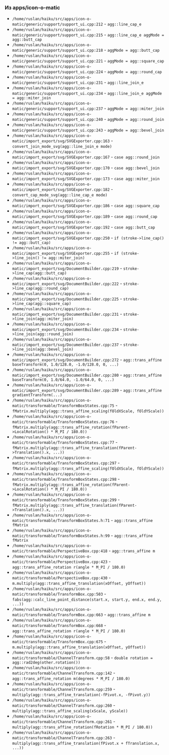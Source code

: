 ### Из apps/icon-o-matic
- `/home/ruslan/haiku/src/apps/icon-o-matic/generic/support/support_ui.cpp:212` - `agg::line_cap_e`
- `/home/ruslan/haiku/src/apps/icon-o-matic/generic/support/support_ui.cpp:215` - `agg::line_cap_e aggMode = agg::butt_cap`
- `/home/ruslan/haiku/src/apps/icon-o-matic/generic/support/support_ui.cpp:218` - `aggMode = agg::butt_cap`
- `/home/ruslan/haiku/src/apps/icon-o-matic/generic/support/support_ui.cpp:221` - `aggMode = agg::square_cap`
- `/home/ruslan/haiku/src/apps/icon-o-matic/generic/support/support_ui.cpp:224` - `aggMode = agg::round_cap`
- `/home/ruslan/haiku/src/apps/icon-o-matic/generic/support/support_ui.cpp:231` - `agg::line_join_e`
- `/home/ruslan/haiku/src/apps/icon-o-matic/generic/support/support_ui.cpp:234` - `agg::line_join_e aggMode = agg::miter_join`
- `/home/ruslan/haiku/src/apps/icon-o-matic/generic/support/support_ui.cpp:237` - `aggMode = agg::miter_join`
- `/home/ruslan/haiku/src/apps/icon-o-matic/generic/support/support_ui.cpp:240` - `aggMode = agg::round_join`
- `/home/ruslan/haiku/src/apps/icon-o-matic/generic/support/support_ui.cpp:243` - `aggMode = agg::bevel_join`
- `/home/ruslan/haiku/src/apps/icon-o-matic/import_export/svg/SVGExporter.cpp:163` - `convert_join_mode_svg(agg::line_join_e mode)`
- `/home/ruslan/haiku/src/apps/icon-o-matic/import_export/svg/SVGExporter.cpp:167` - `case agg::round_join`
- `/home/ruslan/haiku/src/apps/icon-o-matic/import_export/svg/SVGExporter.cpp:170` - `case agg::bevel_join`
- `/home/ruslan/haiku/src/apps/icon-o-matic/import_export/svg/SVGExporter.cpp:173` - `case agg::miter_join`
- `/home/ruslan/haiku/src/apps/icon-o-matic/import_export/svg/SVGExporter.cpp:182` - `convert_cap_mode_svg(agg::line_cap_e mode)`
- `/home/ruslan/haiku/src/apps/icon-o-matic/import_export/svg/SVGExporter.cpp:186` - `case agg::square_cap`
- `/home/ruslan/haiku/src/apps/icon-o-matic/import_export/svg/SVGExporter.cpp:189` - `case agg::round_cap`
- `/home/ruslan/haiku/src/apps/icon-o-matic/import_export/svg/SVGExporter.cpp:192` - `case agg::butt_cap`
- `/home/ruslan/haiku/src/apps/icon-o-matic/import_export/svg/SVGExporter.cpp:250` - `if (stroke->line_cap() != agg::butt_cap)`
- `/home/ruslan/haiku/src/apps/icon-o-matic/import_export/svg/SVGExporter.cpp:255` - `if (stroke->line_join() != agg::miter_join)`
- `/home/ruslan/haiku/src/apps/icon-o-matic/import_export/svg/DocumentBuilder.cpp:219` - `stroke->line_cap(agg::butt_cap)`
- `/home/ruslan/haiku/src/apps/icon-o-matic/import_export/svg/DocumentBuilder.cpp:222` - `stroke->line_cap(agg::round_cap)`
- `/home/ruslan/haiku/src/apps/icon-o-matic/import_export/svg/DocumentBuilder.cpp:225` - `stroke->line_cap(agg::square_cap)`
- `/home/ruslan/haiku/src/apps/icon-o-matic/import_export/svg/DocumentBuilder.cpp:231` - `stroke->line_join(agg::miter_join)`
- `/home/ruslan/haiku/src/apps/icon-o-matic/import_export/svg/DocumentBuilder.cpp:234` - `stroke->line_join(agg::round_join)`
- `/home/ruslan/haiku/src/apps/icon-o-matic/import_export/svg/DocumentBuilder.cpp:237` - `stroke->line_join(agg::bevel_join)`
- `/home/ruslan/haiku/src/apps/icon-o-matic/import_export/svg/DocumentBuilder.cpp:272` - `agg::trans_affine baseTransform(0, 1.0/128.0, -1.0/128.0, 0, ...)`
- `/home/ruslan/haiku/src/apps/icon-o-matic/import_export/svg/DocumentBuilder.cpp:280` - `agg::trans_affine baseTransform(0, 1.0/64.0, -1.0/64.0, 0, ...)`
- `/home/ruslan/haiku/src/apps/icon-o-matic/import_export/svg/DocumentBuilder.cpp:289` - `agg::trans_affine gradientTransform(...)`
- `/home/ruslan/haiku/src/apps/icon-o-matic/transformable/TransformBoxStates.cpp:75` - `fMatrix.multiply(agg::trans_affine_scaling(fOldXScale, fOldYScale))`
- `/home/ruslan/haiku/src/apps/icon-o-matic/transformable/TransformBoxStates.cpp:76` - `fMatrix.multiply(agg::trans_affine_rotation(fParent->LocalRotation() * M_PI / 180.0))`
- `/home/ruslan/haiku/src/apps/icon-o-matic/transformable/TransformBoxStates.cpp:77` - `fMatrix.multiply(agg::trans_affine_translation(fParent->Translation().x, ...))`
- `/home/ruslan/haiku/src/apps/icon-o-matic/transformable/TransformBoxStates.cpp:297` - `fMatrix.multiply(agg::trans_affine_scaling(fOldXScale, fOldYScale))`
- `/home/ruslan/haiku/src/apps/icon-o-matic/transformable/TransformBoxStates.cpp:298` - `fMatrix.multiply(agg::trans_affine_rotation(fParent->LocalRotation() * M_PI / 180.0))`
- `/home/ruslan/haiku/src/apps/icon-o-matic/transformable/TransformBoxStates.cpp:299` - `fMatrix.multiply(agg::trans_affine_translation(fParent->Translation().x, ...))`
- `/home/ruslan/haiku/src/apps/icon-o-matic/transformable/TransformBoxStates.h:71` - `agg::trans_affine fMatrix`
- `/home/ruslan/haiku/src/apps/icon-o-matic/transformable/TransformBoxStates.h:99` - `agg::trans_affine fMatrix`
- `/home/ruslan/haiku/src/apps/icon-o-matic/transformable/PerspectiveBox.cpp:418` - `agg::trans_affine m`
- `/home/ruslan/haiku/src/apps/icon-o-matic/transformable/PerspectiveBox.cpp:423` - `agg::trans_affine_rotation r(angle * M_PI / 180.0)`
- `/home/ruslan/haiku/src/apps/icon-o-matic/transformable/PerspectiveBox.cpp:430` - `m.multiply(agg::trans_affine_translation(xOffset, yOffset))`
- `/home/ruslan/haiku/src/apps/icon-o-matic/transformable/TransformBox.cpp:503` - `fabs(agg::calc_line_point_distance(start.x, start.y, end.x, end.y, ...))`
- `/home/ruslan/haiku/src/apps/icon-o-matic/transformable/TransformBox.cpp:663` - `agg::trans_affine m`
- `/home/ruslan/haiku/src/apps/icon-o-matic/transformable/TransformBox.cpp:668` - `agg::trans_affine_rotation r(angle * M_PI / 180.0)`
- `/home/ruslan/haiku/src/apps/icon-o-matic/transformable/TransformBox.cpp:675` - `m.multiply(agg::trans_affine_translation(xOffset, yOffset))`
- `/home/ruslan/haiku/src/apps/icon-o-matic/transformable/ChannelTransform.cpp:58` - `double rotation = agg::rad2deg(other.rotation())`
- `/home/ruslan/haiku/src/apps/icon-o-matic/transformable/ChannelTransform.cpp:142` - `agg::trans_affine_rotation m(degrees * M_PI / 180.0)`
- `/home/ruslan/haiku/src/apps/icon-o-matic/transformable/ChannelTransform.cpp:259` - `multiply(agg::trans_affine_translation(-fPivot.x, -fPivot.y))`
- `/home/ruslan/haiku/src/apps/icon-o-matic/transformable/ChannelTransform.cpp:260` - `multiply(agg::trans_affine_scaling(xScale, yScale))`
- `/home/ruslan/haiku/src/apps/icon-o-matic/transformable/ChannelTransform.cpp:261` - `multiply(agg::trans_affine_rotation(fRotation * M_PI / 180.0))`
- `/home/ruslan/haiku/src/apps/icon-o-matic/transformable/ChannelTransform.cpp:263` - `multiply(agg::trans_affine_translation(fPivot.x + fTranslation.x, ...))`
